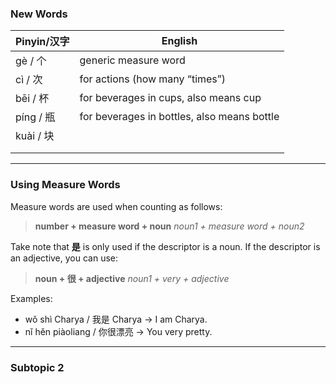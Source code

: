 ### New Words
| Pinyin/汉字 | English                                     |
| --------- | ------------------------------------------- |
| gè / 个    | generic measure word                        |
| cì / 次    | for actions (how many “times”)              |
| bēi / 杯   | for beverages in cups, also means cup       |
| píng / 瓶  | for beverages in bottles, also means bottle |
| kuài / 块  |                                             |
|           |                                             |
|           |                                             |

---
### Using Measure Words

Measure words are used when counting as follows:

> **number + measure word + noun**
> *noun1 + measure word + noun2*

Take note that **是** is only used if the descriptor is a noun. If the descriptor is an adjective, you can use:

> **noun + 很 + adjective**
> *noun1 + very + adjective*

Examples:
- wǒ shì Charya / 我是 Charya → I am Charya.
- nǐ hěn piàoliang / 你很漂亮 → You very pretty.

---
### Subtopic 2